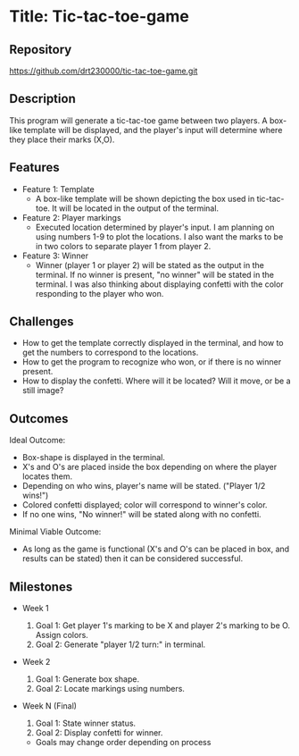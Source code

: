 # Title: Tic-tac-toe-game

## Repository
<https://github.com/drt230000/tic-tac-toe-game.git>

## Description
This program will generate a tic-tac-toe game between two players. A box-like template will be displayed, and the player's input will determine where they place their marks (X,O). 

## Features
- Feature 1: Template 
	- A box-like template will be shown depicting the box used in tic-tac-toe. It will be located in the output of the terminal.
- Feature 2: Player markings
	- Executed location determined by player's input. I am planning on using numbers 1-9 to plot the locations. I also want the marks to be in two colors to separate player 1 from player 2.
- Feature 3: Winner
	- Winner (player 1 or player 2) will be stated as the output in the terminal. If no winner is present, "no winner" will be stated in the terminal. I was also thinking about displaying confetti with the color responding to the player who won. 

## Challenges
- How to get the template correctly displayed in the terminal, and how to get the numbers to correspond to the locations.
- How to get the program to recognize who won, or if there is no winner present.
- How to display the confetti. Where will it be located? Will it move, or be a still image?

## Outcomes
Ideal Outcome:
- Box-shape is displayed in the terminal. 
- X's and O's are placed inside the box depending on where the player locates them.
- Depending on who wins, player's name will be stated. ("Player 1/2 wins!")
- Colored confetti displayed; color will correspond to winner's color. 
- If no one wins, "No winner!" will be stated along with no confetti.

Minimal Viable Outcome:
- As long as the game is functional (X's and O's can be placed in box, and results can be stated) then it can be considered successful. 

## Milestones

- Week 1
  1. Goal 1: Get player 1's marking to be X and player 2's marking to be O. Assign colors.
  2. Goal 2: Generate "player 1/2 turn:" in terminal.

- Week 2
  1. Goal 1: Generate box shape.
  2. Goal 2: Locate markings using numbers.

- Week N (Final)
  1. Goal 1: State winner status.
  2. Goal 2: Display confetti for winner.

  * Goals may change order depending on process